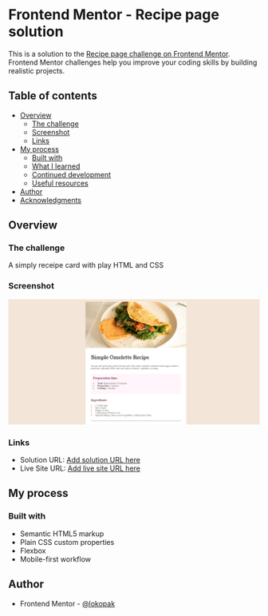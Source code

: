 # Frontend Mentor - Recipe page solution

This is a solution to the [Recipe page challenge on Frontend Mentor](https://www.frontendmentor.io/challenges/recipe-page-KiTsR8QQKm). Frontend Mentor challenges help you improve your coding skills by building realistic projects.

## Table of contents

- [Overview](#overview)
  - [The challenge](#the-challenge)
  - [Screenshot](#screenshot)
  - [Links](#links)
- [My process](#my-process)
  - [Built with](#built-with)
  - [What I learned](#what-i-learned)
  - [Continued development](#continued-development)
  - [Useful resources](#useful-resources)
- [Author](#author)
- [Acknowledgments](#acknowledgments)

## Overview

### The challenge

A simply receipe card with play HTML and CSS

### Screenshot

![](./screenshot.png)

### Links

- Solution URL: [Add solution URL here](https://github.com/lokopak/recipe-page-main)
- Live Site URL: [Add live site URL here](https://lokopak.github.io/recipe-page-main/)

## My process

### Built with

- Semantic HTML5 markup
- Plain CSS custom properties
- Flexbox
- Mobile-first workflow

## Author

- Frontend Mentor - [@lokopak](https://www.frontendmentor.io/profile/lokopak)
